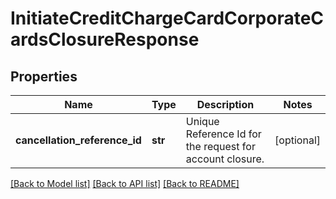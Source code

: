 # InitiateCreditChargeCardCorporateCardsClosureResponse

## Properties
Name | Type | Description | Notes
------------ | ------------- | ------------- | -------------
**cancellation_reference_id** | **str** | Unique Reference Id for the request for account closure. | [optional] 

[[Back to Model list]](../README.md#documentation-for-models) [[Back to API list]](../README.md#documentation-for-api-endpoints) [[Back to README]](../README.md)

